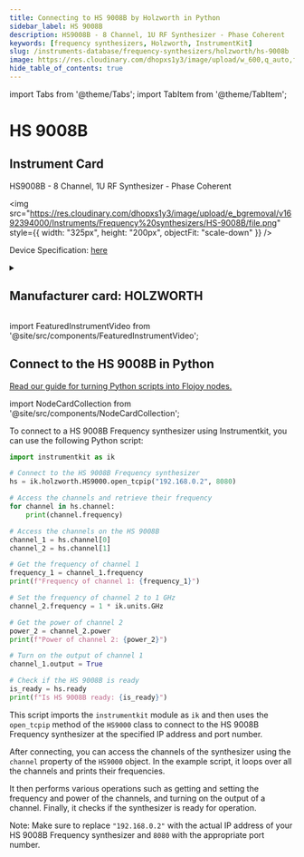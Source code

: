 ```yaml
---
title: Connecting to HS 9008B by Holzworth in Python
sidebar_label: HS 9008B
description: HS9008B - 8 Channel, 1U RF Synthesizer - Phase Coherent
keywords: [frequency synthesizers, Holzworth, InstrumentKit]
slug: /instruments-database/frequency-synthesizers/holzworth/hs-9008b
image: https://res.cloudinary.com/dhopxs1y3/image/upload/w_600,q_auto,f_auto/e_bgremoval/v1692394000/Instruments/Frequency%20synthesizers/HS-9008B/file.jpg
hide_table_of_contents: true
---
```


import Tabs from '@theme/Tabs';
import TabItem from '@theme/TabItem';

# HS 9008B

## Instrument Card

<div className="flex">

<div>

HS9008B - 8 Channel, 1U RF Synthesizer - Phase Coherent

</div>

<img src="https://res.cloudinary.com/dhopxs1y3/image/upload/e_bgremoval/v1692394000/Instruments/Frequency%20synthesizers/HS-9008B/file.png" style={{ width: "325px", height: "200px", objectFit: "scale-down" }} />

</div>

<div className="flex text-center">

<p>Device Specification: <a target="\_blank" href="https://holzworth.com/Portals/0/datasheets/hs9000-series_datasheet.pdf">here</a></p>

</div>

<details style={{ marginTop: "15px"}}>
<summary><h2>Manufacturer card: HOLZWORTH</h2></summary>

<img src="https://res.cloudinary.com/dhopxs1y3/image/upload/v1692806181/Instruments/Vendor%20Logos/Holzworth.png" style={{ width: "100%", height: "170px",objectFit: "scale-down" }} />

**Holzworth** Instrumentation is a leader in high-performance phase noise analyzers and RF/microwave synthesizers optimized for ultra-low phase noise.

<ul>
  <li>Headquarters: USA</li>
  <li>Yearly Revenue (millions, USD): 3.0</li>
  <li>Vendor Website: <a href="https://holzworth.com">here</a></li>
</ul>
</details>

import FeaturedInstrumentVideo from '@site/src/components/FeaturedInstrumentVideo';

<FeaturedInstrumentVideo category='FREQUENCY_SYNTHESIZERS' manufacturer='HOLZWORTH'></FeaturedInstrumentVideo>


## Connect to the HS 9008B in Python

[Read our guide for turning Python scripts into Flojoy nodes.](https://docs.flojoy.ai/custom-nodes/creating-custom-node/)

import NodeCardCollection from '@site/src/components/NodeCardCollection';

<Tabs>

<TabItem value="Flojoy" label="Flojoy" className="flojoy-instrument-tabs">

<NodeCardCollection category='FREQUENCY_SYNTHESIZERS' manufacturer='HOLZWORTH'></NodeCardCollection>

</TabItem>
<TabItem value="InstrumentKit" label="InstrumentKit">

To connect to a HS 9008B Frequency synthesizer using Instrumentkit, you can use the following Python script:

```python
import instrumentkit as ik

# Connect to the HS 9008B Frequency synthesizer
hs = ik.holzworth.HS9000.open_tcpip("192.168.0.2", 8080)

# Access the channels and retrieve their frequency
for channel in hs.channel:
    print(channel.frequency)

# Access the channels on the HS 9008B
channel_1 = hs.channel[0]
channel_2 = hs.channel[1]

# Get the frequency of channel 1
frequency_1 = channel_1.frequency
print(f"Frequency of channel 1: {frequency_1}")

# Set the frequency of channel 2 to 1 GHz
channel_2.frequency = 1 * ik.units.GHz

# Get the power of channel 2
power_2 = channel_2.power
print(f"Power of channel 2: {power_2}")

# Turn on the output of channel 1
channel_1.output = True

# Check if the HS 9008B is ready
is_ready = hs.ready
print(f"Is HS 9008B ready: {is_ready}")
```

This script imports the `instrumentkit` module as `ik` and then uses the `open_tcpip` method of the `HS9000` class to connect to the HS 9008B Frequency synthesizer at the specified IP address and port number.

After connecting, you can access the channels of the synthesizer using the `channel` property of the `HS9000` object. In the example script, it loops over all the channels and prints their frequencies. 

It then performs various operations such as getting and setting the frequency and power of the channels, and turning on the output of a channel. Finally, it checks if the synthesizer is ready for operation.

Note: Make sure to replace `"192.168.0.2"` with the actual IP address of your HS 9008B Frequency synthesizer and `8080` with the appropriate port number. 

</TabItem>
</Tabs>